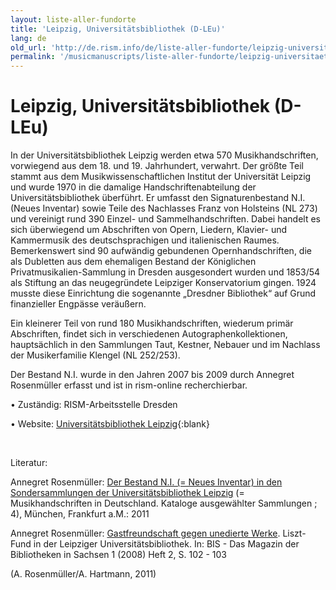 ```yaml
---
layout: liste-aller-fundorte
title: 'Leipzig, Universitätsbibliothek (D-LEu)'
lang: de
old_url: 'http://de.rism.info/de/liste-aller-fundorte/leipzig-universitaetsbibliothek.html'
permalink: '/musicmanuscripts/liste-aller-fundorte/leipzig-universitaetsbibliothek.html'
---
```



# Leipzig, Universitätsbibliothek (D-LEu)

In der Universitätsbibliothek Leipzig werden etwa 570 Musikhandschriften, vorwiegend aus dem 18. und 19. Jahrhundert, verwahrt. Der größte Teil stammt aus dem Musikwissenschaftlichen Institut der Universität Leipzig und wurde 1970 in die damalige Handschriftenabteilung der Universitätsbibliothek überführt. Er umfasst den Signaturenbestand N.I. (Neues Inventar) sowie Teile des Nachlasses Franz von Holsteins (NL 273) und vereinigt rund 390 Einzel- und Sammelhandschriften. Dabei handelt es sich überwiegend um Abschriften von Opern, Liedern, Klavier- und Kammermusik des deutschsprachigen und italienischen Raumes. Bemerkenswert sind 90 aufwändig gebundenen Opernhandschriften, die als Dubletten aus dem ehemaligen Bestand der Königlichen Privatmusikalien-Sammlung in Dresden ausgesondert wurden und 1853/54 als Stiftung an das neugegründete Leipziger Konservatorium gingen. 1924 musste diese Einrichtung die sogenannte „Dresdner Bibliothek“ auf Grund finanzieller Engpässe veräußern.

Ein kleinerer Teil von rund 180 Musikhandschriften, wiederum primär Abschriften, findet sich in verschiedenen Autographenkollektionen, hauptsächlich in den Sammlungen Taut, Kestner, Nebauer und im Nachlass der Musikerfamilie Klengel (NL 252/253).

Der Bestand N.I. wurde in den Jahren 2007 bis 2009 durch Annegret Rosenmüller erfasst und ist in rism-online recherchierbar.

• Zuständig: RISM-Arbeitsstelle Dresden

• Website: [Universitätsbibliothek Leipzig](http://www.ub.uni-leipzig.de/ "Opens external link in new window"){:blank}

&nbsp;

Literatur:

Annegret Rosenmüller: [Der Bestand N.I. (= Neues Inventar) in den Sondersammlungen der Universitätsbibliothek Leipzig](http://nbn-resolving.de/urn:nbn:de:bsz:14-qucosa-69588 "Opens external link in new window") (= Musikhandschriften in Deutschland. Kataloge ausgewählter Sammlungen ; 4), München, Frankfurt a.M.: 2011

Annegret Rosenmüller: [Gastfreundschaft gegen unedierte Werke](http://nbn-resolving.de/urn:nbn:de:bsz:14-ds-1212061442152-20776 "Opens external link in new window"). Liszt-Fund in der Leipziger Universitätsbibliothek. In: BIS - Das Magazin der Bibliotheken in Sachsen 1 (2008) Heft 2, S. 102 - 103

(A. Rosenmüller/A. Hartmann, 2011)

&nbsp;

